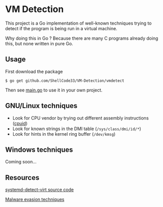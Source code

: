 # VM Detection

This project is a Go implementation of well-known techniques trying to detect if the program is being run in a virtual machine.

Why doing this in Go ? Because there are many C programs already doing this, but none written in pure Go.

## Usage

First download the package
```
$ go get github.com/ShellCode33/VM-Detection/vmdetect
```

Then see [main.go](https://github.com/ShellCode33/VM-Detection/blob/master/main.go) to use it in your own project.

## GNU/Linux techniques

- Look for CPU vendor by trying out different assembly instructions ([cpuid](https://github.com/klauspost/cpuid/))
- Look for known strings in the DMI table (`/sys/class/dmi/id/*`)
- Look for hints in the kernel ring buffer (`/dev/kmsg`)

## Windows techniques

Coming soon...

## Resources

[systemd-detect-virt source code](https://github.com/systemd/systemd/blob/master/src/basic/virt.c)

[Malware evasion techniques](https://www.deepinstinct.com/2019/10/29/malware-evasion-techniques-part-2-anti-vm-blog/)
